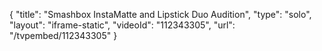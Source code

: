 {
    "title": "Smashbox InstaMatte and Lipstick Duo  Audition",
    "type": "solo",
    "layout": "iframe-static",
    "videoId": "112343305",
    "url": "\/tvpembed\/112343305"
}